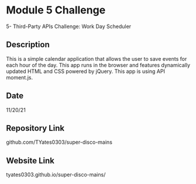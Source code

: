 # Module 5 Challenge

5- Third-Party APIs Challenge: Work Day Scheduler

## Description

This is a simple calendar application that allows the user to save events for each hour of the day. This app runs in the browser and features dynamically updated HTML and CSS powered by jQuery. This app is using API moment.js.


## Date

11/20/21

## Repository Link

github.com/TYates0303/super-disco-mains

## Website Link

tyates0303.github.io/super-disco-mains/


